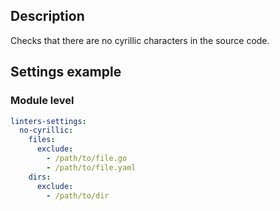 ## Description

Checks that there are no cyrillic characters in the source code.


## Settings example

### Module level

```yaml
linters-settings:
  no-cyrillic:
    files:
      exclude:
        - /path/to/file.go
        - /path/to/file.yaml
    dirs:
      exclude:
        - /path/to/dir
```